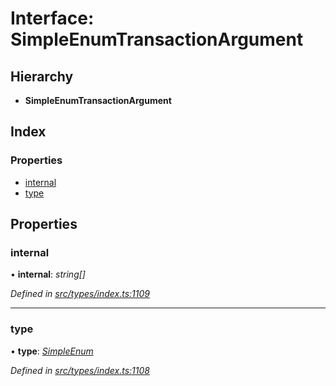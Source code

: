 # Interface: SimpleEnumTransactionArgument

## Hierarchy

* **SimpleEnumTransactionArgument**

## Index

### Properties

* [internal](simpleenumtransactionargument.md#internal)
* [type](simpleenumtransactionargument.md#type)

## Properties

###  internal

• **internal**: *string[]*

*Defined in [src/types/index.ts:1109](https://github.com/PolymathNetwork/polymesh-sdk/blob/4f2fd432/src/types/index.ts#L1109)*

___

###  type

• **type**: *[SimpleEnum](../enums/transactionargumenttype.md#simpleenum)*

*Defined in [src/types/index.ts:1108](https://github.com/PolymathNetwork/polymesh-sdk/blob/4f2fd432/src/types/index.ts#L1108)*
